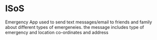 ISoS
====

Emergency App used to send text messages/email to friends and family about different types of emergeneies. the message includes type of emergency and location co-ordinates and address
